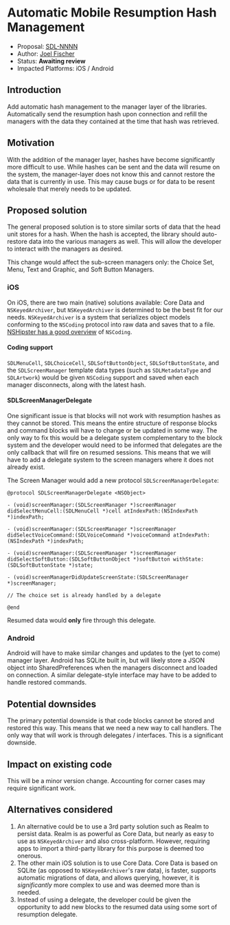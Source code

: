 # Automatic Mobile Resumption Hash Management

* Proposal: [SDL-NNNN](NNNN-mobile-hash-management.md)
* Author: [Joel Fischer](https://github.com/joeljfischer)
* Status: **Awaiting review**
* Impacted Platforms: iOS / Android

## Introduction

Add automatic hash management to the manager layer of the libraries. Automatically send the resumption hash upon connection and refill the managers with the data they contained at the time that hash was retrieved.

## Motivation

With the addition of the manager layer, hashes have become significantly more difficult to use. While hashes can be sent and the data will resume on the system, the manager-layer does not know this and cannot restore the data that is currently in use. This may cause bugs or for data to be resent wholesale that merely needs to be updated.

## Proposed solution

The general proposed solution is to store similar sorts of data that the head unit stores for a hash. When the hash is accepted, the library should auto-restore data into the various managers as well. This will allow the developer to interact with the managers as desired.

This change would affect the sub-screen managers only: the Choice Set, Menu, Text and Graphic, and Soft Button Managers.

### iOS

On iOS, there are two main (native) solutions available: Core Data and `NSKeyedArchiver`, but `NSKeyedArchiver` is determined to be the best fit for our needs. `NSKeyedArchiver` is a system that serializes object models conforming to the `NSCoding` protocol into raw data and saves that to a file. [NSHipster has a good overview](http://nshipster.com/nscoding/) of `NSCoding`.

#### Coding support

`SDLMenuCell`, `SDLChoiceCell`, `SDLSoftButtonObject`, `SDLSoftButtonState`, and the `SDLScreenManager` template data types (such as `SDLMetadataType` and `SDLArtwork`) would be given `NSCoding` support and saved when each manager disconnects, along with the latest hash.

#### SDLScreenManagerDelegate

One significant issue is that blocks will not work with resumption hashes as they cannot be stored. This means the entire structure of response blocks and command blocks will have to change or be updated in some way. The only way to fix this would be a delegate system complementary to the block system and the developer would need to be informed that delegates are the only callback that will fire on resumed sessions. This means that we will have to add a delegate system to the screen managers where it does not already exist.

The Screen Manager would add a new protocol `SDLScreenManagerDelegate`:

```objc
@protocol SDLScreenManagerDelegate <NSObject>

- (void)screenManager:(SDLScreenManager *)screenManager didSelectMenuCell:(SDLMenuCell *)cell atIndexPath:(NSIndexPath *)indexPath;

- (void)screenManager:(SDLScreenManager *)screenManager didSelectVoiceCommand:(SDLVoiceCommand *)voiceCommand atIndexPath:(NSIndexPath *)indexPath;

- (void)screenManager:(SDLScreenManager *)screenManager didSelectSoftButton:(SDLSoftButtonObject *)softButton withState:(SDLSoftButtonState *)state;

- (void)screenManagerDidUpdateScreenState:(SDLScreenManager *)screenManager;

// The choice set is already handled by a delegate

@end
```

Resumed data would **only** fire through this delegate.

### Android

Android will have to make similar changes and updates to the (yet to come) manager layer. Android has SQLite built in, but will likely store a JSON object into SharedPreferences when the managers disconnect and loaded on connection. A similar delegate-style interface may have to be added to handle restored commands.

## Potential downsides

The primary potential downside is that code blocks cannot be stored and restored this way. This means that we need a new way to call handlers. The only way that will work is through delegates / interfaces. This is a significant downside.

## Impact on existing code

This will be a minor version change. Accounting for corner cases may require significant work.

## Alternatives considered

1. An alternative could be to use a 3rd party solution such as Realm to persist data. Realm is as powerful as Core Data, but nearly as easy to use as `NSKeyedArchiver` and also cross-platform. However, requiring apps to import a third-party library for this purpose is deemed too onerous.
2. The other main iOS solution is to use Core Data. Core Data is based on SQLite (as opposed to `NSKeyedArchiver`'s raw data), is faster, supports automatic migrations of data, and allows querying, however, it is *significantly* more complex to use and was deemed more than is needed.
3. Instead of using a delegate, the developer could be given the opportunity to add new blocks to the resumed data using some sort of resumption delegate.